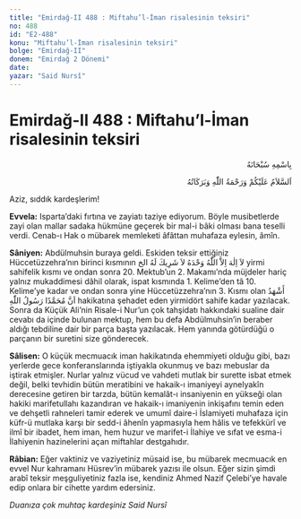 ```yaml
---
title: "Emirdağ-II 488 : Miftahu’l-İman risalesinin teksiri"
no: 488
id: "E2-488"
konu: "Miftahu’l-İman risalesinin teksiri"
bolge: "Emirdağ-II"
donem: "Emirdağ 2 Dönemi"
date: 
yazar: "Said Nursî"
---
```


# Emirdağ-II 488 : Miftahu’l-İman risalesinin teksiri

<p class="arabic" dir="rtl" title="Meal: “Her türlü noksan sıfatlardan yüce olan Allah’ın adıyla.”">بِاسْمِهِ سُبْحَانَهُ</p>

<p class="arabic" dir="rtl" title="Meal: “Allah’ın selâmı, rahmeti ve bereketleri, üzerinize olsun.”">اَلسَّلاَمُ عَلَيْكُمْ وَرَحْمَةُ اللّٰهِ وَبَرَكَاتُهُ</p>

Aziz, sıddık kardeşlerim!

**Evvela:** Isparta’daki fırtına ve zayiatı taziye ediyorum. Böyle musibetlerde zayi olan mallar sadaka hükmüne geçerek bir mal-i bâki olması bana teselli verdi. Cenab-ı Hak o mübarek memleketi âfâttan muhafaza eylesin, âmîn.

**Sâniyen:** Abdülmuhsin buraya geldi. Eskiden teksir ettiğiniz Hüccetüzzehra’nın birinci kısmının <span class="arabic" dir="rtl" title="">لاَ اِلٰهَ اِلاَّ اللّٰهُ وَحْدَهُ لاَ شَرِيكَ لَهُ الخ</span> yirmi sahifelik kısmı ve ondan sonra 20. Mektub’un 2. Makamı’nda müjdeler hariç yalnız mukaddimesi dâhil olarak, ispat kısmında 1. Kelime’den tâ 10. Kelime’ye kadar ve ondan sonra yine Hüccetüzzehra’nın 3. Kısmı olan <span class="arabic" dir="rtl" title="">أَشْهَدُ اَنَّ مُحَمَّدًا رَسُولُ اللّٰهِ</span> hakikatına şehadet eden yirmidört sahife kadar yazılacak. Sonra da Küçük Ali’nin Risale-i Nur’un çok tahşidatı hakkındaki sualine dair cevabı da içinde bulunan mektup, hem bu defa Abdülmuhsin’in beraber aldığı tebdiline dair bir parça başta yazılacak. Hem yanında götürdüğü o parçanın bir suretini size gönderecek.

**Sâlisen:** O küçük mecmuacık iman hakikatında ehemmiyeti olduğu gibi, bazı yerlerde gece konferanslarında iştiyakla okunmuş ve bazı mebuslar da iştirak etmişler. Nurlar yalnız vücud ve vahdeti mutlak bir surette isbat etmek değil, belki tevhidin bütün meratibini ve hakaik-ı imaniyeyi aynelyakîn derecesine getiren bir tarzda, bütün kemalât-ı insaniyenin en yükseği olan hakiki marifetullahı kazandıran ve hakaik-ı imaniyenin inkişafını temin eden ve dehşetli rahneleri tamir ederek ve umumî daire-i İslamiyeti muhafaza için küfr-ü mutlaka karşı bir sedd-i âhenîn yapmasıyla hem hâlis ve tefekkürî ve ilmî bir ibadet, hem iman, hem huzur ve marifet-i İlahiye ve sıfat ve esma-i İlahiyenin hazinelerini açan miftahlar destgahıdır.

**Râbian:** Eğer vaktiniz ve vaziyetiniz müsaid ise, bu mübarek mecmuacık en evvel Nur kahramanı Hüsrev’in mübarek yazısı ile olsun. Eğer sizin şimdi arabî teksir meşguliyetiniz fazla ise, kendiniz Ahmed Nazif Çelebi’ye havale edip onlara bir cihette yardım edersiniz.

*Duanıza çok muhtaç kardeşiniz*
*Said Nursî*
